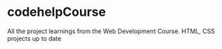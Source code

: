 # codehelpCourse
All the project learnings from the Web Development Course.
HTML, CSS projects up to date
